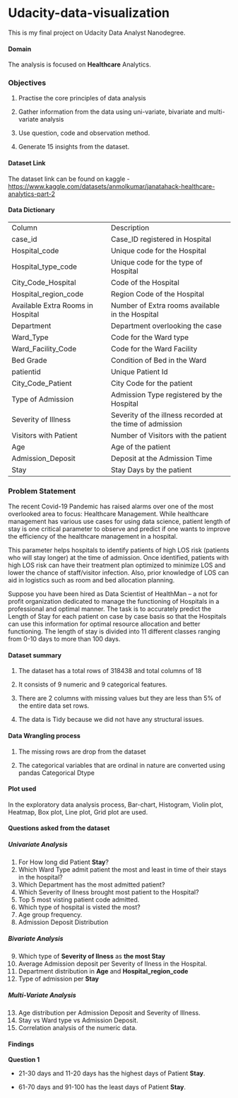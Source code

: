 # Udacity-data-visualization

This is my final project on Udacity Data Analyst Nanodegree.

#### Domain

The analysis is focused on **Healthcare** Analytics.

### Objectives

1. Practise the core principles of data analysis

2. Gather information from the data using uni-variate, bivariate and multi-variate analysis

3. Use question, code and observation method.

4. Generate 15 insights from the dataset.

#### Dataset Link

The dataset link can be found on kaggle - https://www.kaggle.com/datasets/anmolkumar/janatahack-healthcare-analytics-part-2

#### Data Dictionary


<table>
<tr>
<td>Column</td>
<td>Description</td>
</tr>
<tr>
<td>case_id</td>
<td>Case_ID registered in Hospital</td>
</tr>  
<tr>
<td>Hospital_code</td>
<td>Unique code for the Hospital</td>
</tr> 
<tr>
<td>Hospital_type_code</td>
<td>Unique code for the type of Hospital</td>
</tr> 
 <tr>
<td>City_Code_Hospital</td>
<td>Code of the Hospital</td>
</tr> 
<tr>
<td>Hospital_region_code</td>
<td>Region Code of the Hospital</td>
</tr> 
<tr>
<td>Available Extra Rooms in Hospital</td>
<td>Number of Extra rooms available in the Hospital</td>
</tr> 
<tr>
<td>Department</td>
<td>Department overlooking the case</td>
</tr> 
<tr>
<td>Ward_Type</td>
<td>Code for the Ward type</td>
</tr> 
<tr>
<td>Ward_Facility_Code</td>
<td>Code for the Ward Facility</td>
</tr> 
<tr>
<td>Bed Grade</td>
<td>Condition of Bed in the Ward</td>
</tr> 
<tr>
<td>patientid</td>
<td>Unique Patient Id</td>
</tr> 
<tr>
<td>City_Code_Patient</td>
<td>City Code for the patient</td>
</tr> 
<tr>
<td>Type of Admission</td>
<td>Admission Type registered by the Hospital</td>
</tr> 
<tr>
<td>Severity of Illness</td>
<td>Severity of the illness recorded at the time of admission</td>
</tr>
<tr>
<td>Visitors with Patient</td>
<td>Number of Visitors with the patient</td>
</tr> 
<tr>
<td>Age</td>
<td>Age of the patient</td>
</tr>
<tr>
<td>Admission_Deposit</td>
<td>Deposit at the Admission Time</td>
</tr>
<tr>
<td>Stay</td>
<td>Stay Days by the patient</td>
</tr> 
</table>

### Problem Statement

The recent Covid-19 Pandemic has raised alarms over one of the most overlooked area to focus: Healthcare Management. While healthcare management has various use cases for using data science, patient length of stay is one critical parameter to observe and predict if one wants to improve the efficiency of the healthcare management in a hospital.

This parameter helps hospitals to identify patients of high LOS risk (patients who will stay longer) at the time of admission. Once identified, patients with high LOS risk can have their treatment plan optimized to minimize LOS and lower the chance of staff/visitor infection. Also, prior knowledge of LOS can aid in logistics such as room and bed allocation planning.

Suppose you have been hired as Data Scientist of HealthMan – a not for profit organization dedicated to manage the functioning of Hospitals in a professional and optimal manner.
The task is to accurately predict the Length of Stay for each patient on case by case basis so that the Hospitals can use this information for optimal resource allocation and better functioning. The length of stay is divided into 11 different classes ranging from 0-10 days to more than 100 days.

#### Dataset summary

1. The dataset has a total rows of 318438 and total columns of 18

2. It consists of 9 numeric and 9 categorical features. 

3. There are 2 columns with missing values but they are less than 5% of the entire data set rows.

4. The data is Tidy because we did not have any structural issues.

#### Data Wrangling process

1. The missing rows are drop from the dataset

2. The categorical variables that are ordinal in nature are converted using pandas Categorical Dtype

#### Plot used

In the exploratory data analysis process, Bar-chart, Histogram, Violin plot, Heatmap, Box plot, Line plot, Grid plot are used.

#### Questions asked from the dataset

##### Univariate Analysis

1. For How long did Patient **Stay**?
2. Which Ward Type admit patient the most and least in time of their stays in the hospital?
3. Which Department has the most admitted patient?
4. Which Severity of Ilness brought most patient to the Hospital?
5. Top 5 most visting patient code admitted.
6. Which type of hospital is visted the most?
7. Age group frequency.
8. Admission Deposit Distribution

##### Bivariate Analysis

9. Which type of **Severity of Ilness** as **the most Stay**
10. Average Admission deposit per Severity of Ilness in the Hospital.
11. Department distribution in **Age** and **Hospital_region_code**
12. Type of admission per **Stay**

##### Multi-Variate Analysis

13. Age distribution per Admission Deposit and Severity of Illness.
14. Stay vs Ward type vs Admission Deposit.
15. Correlation analysis of the numeric data.

#### Findings

**Question 1**

* 21-30 days and 11-20 days has the highest days of Patient **Stay**.

* 61-70 days and 91-100 has the least days of Patient **Stay**.
